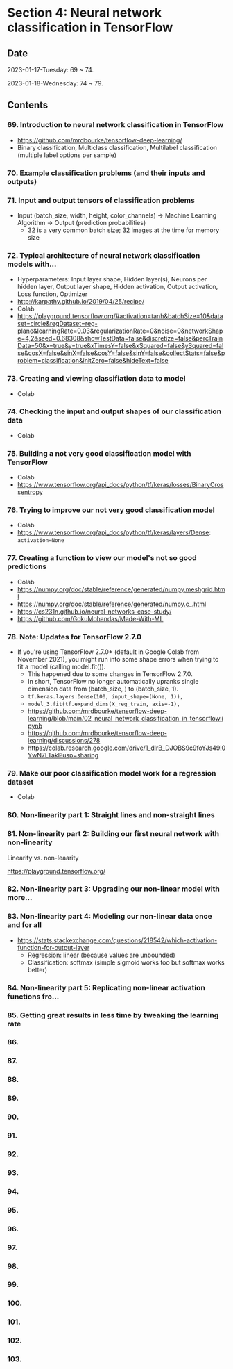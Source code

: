 # Section 4: Neural network classification in TensorFlow

## Date

2023-01-17-Tuesday: 69 ~ 74.

2023-01-18-Wednesday: 74 ~ 79.

## Contents

### 69. Introduction to neural network classification in TensorFlow

- https://github.com/mrdbourke/tensorflow-deep-learning/
- Binary classification, Multiclass classification, Multilabel classification (multiple label options per sample)

### 70. Example classification problems (and their inputs and outputs)

### 71. Input and output tensors of classification problems

- Input (batch_size, width, height, color_channels) -> Machine Learning Algorithm -> Output (prediction probabilities)
  - 32 is a very common batch size; 32 images at the time for memory size

### 72. Typical architecture of neural network classification models with...

- Hyperparameters: Input layer shape, Hidden layer(s), Neurons per hidden layer, Output layer shape, Hidden activation, Output activation, Loss function, Optimizer
- http://karpathy.github.io/2019/04/25/recipe/
- Colab
- https://playground.tensorflow.org/#activation=tanh&batchSize=10&dataset=circle&regDataset=reg-plane&learningRate=0.03&regularizationRate=0&noise=0&networkShape=4,2&seed=0.68308&showTestData=false&discretize=false&percTrainData=50&x=true&y=true&xTimesY=false&xSquared=false&ySquared=false&cosX=false&sinX=false&cosY=false&sinY=false&collectStats=false&problem=classification&initZero=false&hideText=false

### 73. Creating and viewing classifiation data to model

- Colab

### 74. Checking the input and output shapes of our classification data

- Colab

### 75. Building a not very good classification model with TensorFlow

- Colab
- https://www.tensorflow.org/api_docs/python/tf/keras/losses/BinaryCrossentropy

### 76. Trying to improve our not very good classification model

- Colab
- https://www.tensorflow.org/api_docs/python/tf/keras/layers/Dense: `activation=None`

### 77. Creating a function to view our model's not so good predictions

- Colab
- https://numpy.org/doc/stable/reference/generated/numpy.meshgrid.html
- https://numpy.org/doc/stable/reference/generated/numpy.c_.html
- https://cs231n.github.io/neural-networks-case-study/
- https://github.com/GokuMohandas/Made-With-ML

### 78. Note: Updates for TensorFlow 2.7.0

- If you're using TensorFlow 2.7.0+ (default in Google Colab from November 2021), you might run into some shape errors when trying to fit a model (calling model.fit()).
  - This happened due to some changes in TensorFlow 2.7.0.
  - In short, TensorFlow no longer automatically upranks single dimension data from (batch_size, ) to (batch_size, 1).
  - `tf.keras.layers.Dense(100, input_shape=(None, 1)),`
  - `model_3.fit(tf.expand_dims(X_reg_train, axis=-1),`
  - https://github.com/mrdbourke/tensorflow-deep-learning/blob/main/02_neural_network_classification_in_tensorflow.ipynb
  - https://github.com/mrdbourke/tensorflow-deep-learning/discussions/278
  - https://colab.research.google.com/drive/1_dlrB_DJOBS9c9foYJs49I0YwN7LTakl?usp=sharing

### 79. Make our poor classification model work for a regression dataset

- Colab

### 80. Non-linearity part 1: Straight lines and non-straight lines

### 81. Non-linearity part 2: Building our first neural network with non-linearity

Linearity vs. non-leaarity

https://playground.tensorflow.org/

### 82. Non-linearity part 3: Upgrading our non-linear model with more...

### 83. Non-linearity part 4: Modeling our non-linear data once and for all

- https://stats.stackexchange.com/questions/218542/which-activation-function-for-output-layer
  - Regression: linear (because values are unbounded)
  - Classification: softmax (simple sigmoid works too but softmax works better)

### 84. Non-linearity part 5: Replicating non-linear activation functions fro...

### 85. Getting great results in less time by tweaking the learning rate

### 86.

### 87.

### 88.

### 89.

### 90.

### 91.

### 92.

### 93.

### 94.

### 95.

### 96.

### 97.

### 98.

### 99.

### 100.

### 101.

### 102.

### 103.
